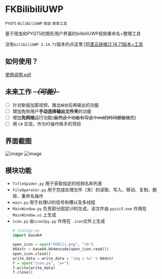 FKBilibiliUWP
=======================
  `PYQT5` `BiliBiliUWP` `爬虫` `效率工具`   
  
  基于爬虫和PYQT5的图形用户界面的bilibiliUWP视频重命名+整理工具

没有`bilibiliUWP 2.14.71`版本的点这里:[[阿里云链接]2.14.71版本+工具 ](https://www.aliyundrive.com/s/NxkGviXv4aD "点击跳转")

## 如何使用？
  [使用说明.pdf](https://github.com/love-in-cpp/FKBilibiliUWP/files/8967723/default.pdf)  

## 未来工作 ~~***（可能）***~~

* [ ] 针对新版加密视频，推出`解密`后再输出的功能  
* [ ] 增加免除用户**手动选择输出文件夹**的功能  
* [ ] 增加**免网络**运行功能(~~虽然这个功能有写这个md的时间都能做完~~)  
* [ ] 用 ``C#`` 实现，作为IO操作练手的项目 

## 界面截图
![image](https://user-images.githubusercontent.com/59083942/175336107-07e9105b-483d-4d4b-a081-54ab78cb21a2.png)
![image](https://user-images.githubusercontent.com/59083942/175336254-3a883510-5f75-4099-aac8-0590cddbaa93.png)

## 模块功能
* `TitleSpider.py` 用于获取指定的视频名称列表
* `FileOperator.py` 用于完成处理文件（夹）的读取、写入、移动、复制、删除、重命名操作
* `main.py` 用于处理UI的信号和槽以及多线程
* `MainWindow.py` 负责部分固定UI的生成，该文件由 `pyuic5.exe` 作用在 `MainWindow.ui` 上生成
* `icon.py` 由`icon2py.py` 作用在 `.icon`文件上生成
  ```Python
  # icon2py.py
  import base64
  
  open_icon = open("FKBili.png", "rb")
  b64str = base64.b64encode(open_icon.read())
  open_icon.close()
  write_data = write_data = "img = %s" % b64str
  f = open("icon.py", "w+")
  f.write(write_data)
  f.close()
  ```
